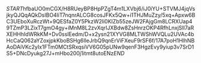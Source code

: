 $START$hfbaUO0mCGX/H8RUeyBP8HpPZgT4m1LXVbj6/iJ0iYU+STVMJ4jqVsjkyQJQqAQkDsIBO4liT7nqnrALCG8cosJFKx5Qw+i1THJMuZzy/5xq+Apxw6BC3UEboXuRczWt+9QESfaZ0Y5PkzW2li0KIZb55zeJW2FAjgGm8LCRXUap49TZmP3LZixT7gmO4gy+iMnM8L2zvXqrIJXBdw8ZsHnrzOKP4RfhLnxjSIl7aRXEHHhIdWRkKM+Dv0ssIEedm/D+x2ysn21XYVG8MLTWShWVQLu2UVAc4bHcCaQ062aYZoxjpkKboBSHg6IleJrbQ9qnErViFXeuF9rSF6f/17A7poH1HlhNBAoDAiVKc2yIx1FTm0MCtSRxqsiVV6G05pUNw9qenF3HgzEvy9yiup3v7SrD1S5+DNcDyukg27J+mHbo200j1itmt8utoENz$END$
